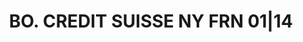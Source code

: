 ---
layout: asset
title: BO. CREDIT SUISSE NY FRN 01|14                              
isin: US22546QAG29
---